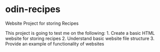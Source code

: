# odin-recipes
Website Project for storing Recipes

This project is going to test me on the following:
    1. Create a basic HTML website for storing recipes
    2. Understand basic website file structure
    3. Provide an example of functionality of websites